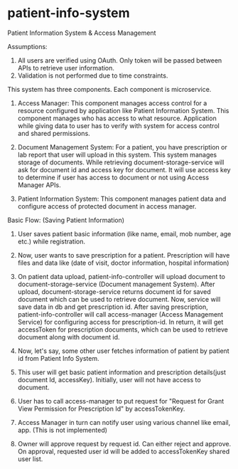 # patient-info-system
Patient Information System & Access Management

Assumptions:
1. All users are verified using OAuth. Only token will be passed between APIs to retrieve user information.
2. Validation is not performed due to time constraints.


This system has three components. Each component is microservice.

1. Access Manager: This component manages access control for a resource configured by application like Patient Information System.
				This component manages who has access to what resource. Application while giving data to user has to verify
				with system for access control and shared permissions.

2. Document Management System: For a patient, you have prescription or lab report that user will upload
	in this system. This system manages storage of documents. While retrieving document-storage-service will ask for document id
	and access key for document. It will use access key to determine if user has access to document or not using Access Manager APIs.
	


3. Patient Information System: This component manages patient data and configure access of protected document in access manager.



Basic Flow: (Saving Patient Information)
1. User saves patient basic information (like name, email, mob number, age etc.) while registration.
2. Now, user wants to save prescription for a patient. Prescription will have files and data like (date of visit, doctor information, hospital information)
3. On patient data upload, patient-info-controller will upload document to document-storage-service (Document management System). After upload,
	document-storage-service returns document id for saved document which can be used to retrieve document. Now, service will save data in db and get prescription id.
	After saving prescription, patient-info-controller will call access-manager (Access Management Service) for configuring access for prescription-id.
	In return, it will get accessToken for prescription documents, which can be used to retrieve document along with document id.

4. Now, let's say, some other user fetches information of patient by patient id from Patient Info System.
5. This user will get basic patient information and prescription details(just document Id, accessKey). Initially, user will not have access to document. 
6. User has to call access-manager to put request for "Request for Grant View Permission for Prescription Id" by accessTokenKey.
7. Access Manager in turn can notify user using various channel like email, app.  (This is not implemented)
8. Owner will approve request by request id. Can either reject and approve. On approval, requested user id will be added to accessTokenKey shared user list.









